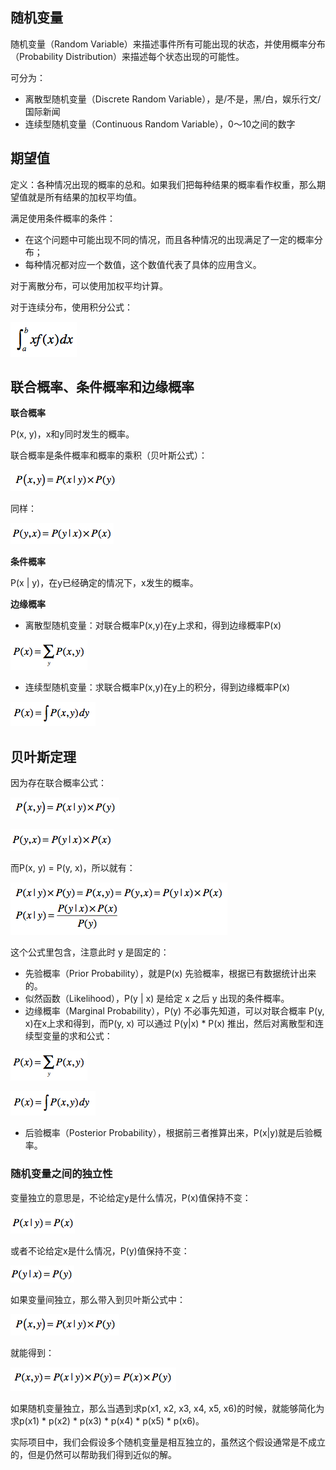 ## 随机变量


随机变量（Random Variable）来描述事件所有可能出现的状态，并使用概率分布（Probability Distribution）来描述每个状态出现的可能性。

可分为：

* 离散型随机变量（Discrete Random Variable），​是/不是，黑/白，娱乐行文/国际新闻
* 连续型随机变量（Continuous Random Variable），0～10之间的数字


## 期望值

定义：各种情况出现的概率的总和。如果我们把每种结果的概率看作权重，那么期望值就是所有结果的加权平均值。

满足使用条件概率的条件：

* 在这个问题中可能出现不同的情况，而且各种情况的出现满足了一定的概率分布；
* 每种情况都对应一个数值，这个数值代表了具体的应用含义。

对于离散分布，可以使用加权平均计算。

对于连续分布，使用积分公式：

![](basic/期望值-1.webp)

## 联合概率、条件概率和边缘概率

**联合概率**

P(x, y)，x和y同时发生的概率。

联合概率是条件概率和概率的乘积（贝叶斯公式）：

![](basic/联合概率-1.webp)

同样：

![](basic/联合概率-2.webp)

**条件概率**

P(x | y)，在y已经确定的情况下，x发生的概率。

**边缘概率**

* 离散型随机变量：对联合概率P(x,y)在y上求和，得到边缘概率P(x)

![](basic/边缘概率-1.webp)


* 连续型随机变量：求联合概率P(x,y)在y上的积分，得到边缘概率P(x)

![](basic/边缘概率-2.webp)

## 贝叶斯定理

因为存在联合概率公式：

![](basic/联合概率-1.webp)

![](basic/联合概率-2.webp)

而P(x, y) = P(y, x)，所以就有：

![](basic/贝叶斯定理-1.webp)

这个公式里包含，注意此时 y 是固定的：

* 先验概率（Prior Probability），就是P(x) 先验概率，根据已有数据统计出来的。
* 似然函数（Likelihood），P(y | x) 是给定 x 之后 y 出现的条件概率。
* 边缘概率（Marginal Probability），P(y) 不必事先知道，可以对联合概率 P(y, x)在x上求和得到，而P(y, x) 可以通过 P(y|x) * P(x) 推出，然后对离散型和连续型变量的求和公式：

![](basic/边缘概率-1.webp)

![](basic/边缘概率-2.webp)

* 后验概率（Posterior Probability），根据前三者推算出来，P(x|y)就是后验概率。

###  随机变量之间的独立性

变量独立的意思是，不论给定y是什么情况，P(x)值保持不变：

![](basic/独立性-1.webp)

或者不论给定x是什么情况，P(y)值保持不变：

![](basic/独立性-2.webp)

如果变量间独立，那么带入到贝叶斯公式中：

![](basic/联合概率-1.webp)

就能得到：

![](basic/独立性-3.webp)

如果随机变量独立，那么当遇到求p(x1, x2, x3, x4, x5, x6)的时候，就能够简化为求p(x1) * p(x2) * p(x3) * p(x4) * p(x5) * p(x6)。



实际项目中，我们会假设多个随机变量是相互独立的，虽然这个假设通常是不成立的，但是仍然可以帮助我们得到近似的解。
